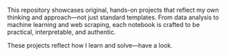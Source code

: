 This repository showcases original, hands-on projects that reflect my own thinking and approach—not just standard templates. From data analysis to machine learning and web scraping, each notebook is crafted to be practical, interpretable, and authentic.

These projects reflect how I learn and solve—have a look.
